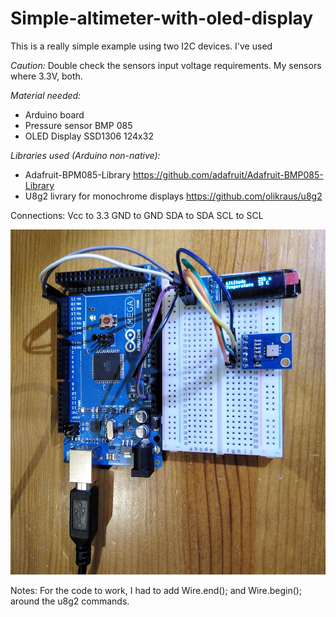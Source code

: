 # Simple-altimeter-with-oled-display

This is a really simple example using two I2C devices. I've used 

*Caution:* Double check the sensors input voltage requirements.
My sensors where 3.3V, both.

_Material needed:_

- Arduino board
- Pressure sensor BMP 085
- OLED Display SSD1306 124x32

_Libraries used (Arduino non-native):_

- Adafruit-BPM085-Library https://github.com/adafruit/Adafruit-BMP085-Library
- U8g2 livrary for monochrome displays https://github.com/olikraus/u8g2

Connections:
Vcc to 3.3
GND to GND
SDA to SDA
SCL to SCL


![](https://github.com/LCLLajas/Simple-altimeter-with-oled/blob/master/Connections.jpg)

Notes:
For the code to work, I had to add Wire.end(); and Wire.begin(); around the u8g2 commands. 
